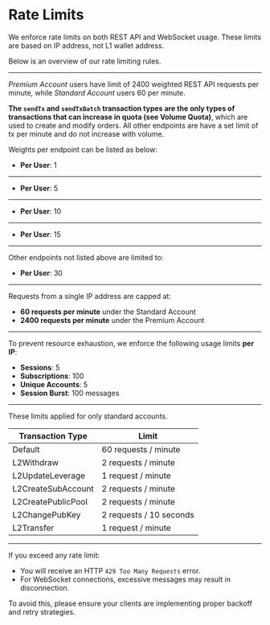 # Rate Limits
We enforce rate limits on both REST API and WebSocket usage. These limits are based on IP address, not L1 wallet address.

Below is an overview of our rate limiting rules.

* * *

_Premium Account_ users have limit of 2400 weighted REST API requests per minute, while _Standard Account_ users 60 per minute.

**The `sendTx` and `sendTxBatch` transaction types are the only types of transactions that can increase in quota (see Volume Quota)**, which are used to create and modify orders. All other endpoints are have a set limit of tx per minute and do not increase with volume.

Weights per endpoint can be listed as below:

*   **Per User**: 1

* * *

*   **Per User**: 5

* * *

*   **Per User**: 10

* * *

*   **Per User**: 15

* * *

Other endpoints not listed above are limited to:

*   **Per User**: 30

* * *

Requests from a single IP address are capped at:

*   **60 requests per minute** under the Standard Account
*   **2400 requests per minute** under the Premium Account

* * *

To prevent resource exhaustion, we enforce the following usage limits **per IP**:

*   **Sessions**: 5
*   **Subscriptions**: 100
*   **Unique Accounts**: 5
*   **Session Burst**: 100 messages

* * *

These limits applied for only standard accounts.


|Transaction Type  |Limit                  |
|------------------|-----------------------|
|Default           |60 requests / minute   |
|L2Withdraw        |2 requests / minute    |
|L2UpdateLeverage  |1 request / minute     |
|L2CreateSubAccount|2 requests / minute    |
|L2CreatePublicPool|2 requests / minute    |
|L2ChangePubKey    |2 requests / 10 seconds|
|L2Transfer        |1 request / minute     |


* * *

If you exceed any rate limit:

*   You will receive an HTTP `429 Too Many Requests` error.
*   For WebSocket connections, excessive messages may result in disconnection.

To avoid this, please ensure your clients are implementing proper backoff and retry strategies.
